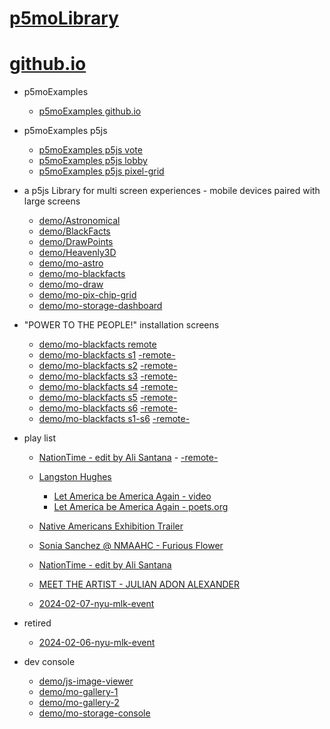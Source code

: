 # [p5moLibrary](https://github.com/molab-itp/p5moLibrary)

# [github.io](https://molab-itp.github.io/p5moLibrary/src?v=51)

- p5moExamples

  - [ p5moExamples github.io ](https://molab-itp.github.io/p5moExamples)

- p5moExamples p5js

  - [ p5moExamples p5js vote ](https://editor.p5js.org/jht9629-nyu/sketches/EEafnQwr1)
  - [ p5moExamples p5js lobby ](https://editor.p5js.org/jht9629-nyu/sketches/vP6sWN4Cu)
  - [ p5moExamples p5js pixel-grid ](https://editor.p5js.org/jht9629-nyu/sketches/CntV1JQNp)

- a p5js Library for multi screen experiences - mobile devices paired with large screens

  - [demo/Astronomical](demo/Astronomical?v=51)
  - [demo/BlackFacts](demo/BlackFacts?v=51)
  - [demo/DrawPoints](demo/DrawPoints?v=51)
  - [demo/Heavenly3D](demo/Heavenly3D?v=51)
  - [demo/mo-astro](demo/mo-astro?v=51)
  - [demo/mo-blackfacts](demo/mo-blackfacts?v=51)
  - [demo/mo-draw](demo/mo-draw?v=51)
  - [demo/mo-pix-chip-grid](demo/mo-pix-chip-grid?v=51)
  - [demo/mo-storage-dashboard](demo/mo-storage-dashboard?v=51)

- "POWER TO THE PEOPLE!" installation screens

  - [demo/mo-blackfacts remote](demo/mo-blackfacts?v=51)
  - [demo/mo-blackfacts s1](demo/mo-blackfacts?v=51&group=s1&qrcode=mo-blackfacts-qrcode-1.png) [-remote-](demo/mo-blackfacts?v=51&group=s1)
  - [demo/mo-blackfacts s2](demo/mo-blackfacts?v=51&group=s2&qrcode=mo-blackfacts-qrcode-2.png) [-remote-](demo/mo-blackfacts?v=51&group=s2)
  - [demo/mo-blackfacts s3](demo/mo-blackfacts?v=51&group=s3&qrcode=mo-blackfacts-qrcode-3.png) [-remote-](demo/mo-blackfacts?v=51&group=s3)
  - [demo/mo-blackfacts s4](demo/mo-blackfacts?v=51&group=s4&qrcode=mo-blackfacts-qrcode-4.png) [-remote-](demo/mo-blackfacts?v=51&group=s4)
  - [demo/mo-blackfacts s5](demo/mo-blackfacts?v=51&group=s5&qrcode=mo-blackfacts-qrcode-5.png) [-remote-](demo/mo-blackfacts?v=51&group=s5)
  - [demo/mo-blackfacts s6](demo/mo-blackfacts?v=51&group=s6&qrcode=mo-blackfacts-qrcode-6.png) [-remote-](demo/mo-blackfacts?v=51&group=s6)
  - [demo/mo-blackfacts s1-s6](demo/mo-blackfacts?v=51&group=s1,s2,s3,s4,s5,s6&qrcode=mo-blackfacts-qrcode-1-6.png) [-remote-](demo/mo-blackfacts?v=51&group=s1,s2,s3,s4,s5,s6)

- play list

  - [NationTime - edit by Ali Santana](demo/mo-videoplayer/?playlist=-UtKxghWlvY&title=NationTime%20-%20ELUCID%20-%20BETAMAX&qrcode=NationTime.png) - [-remote-](demo/mo-videoplayer/?playlist=-UtKxghWlvY&title=NationTime%20-%20ELUCID%20-%20BETAMAX)

  - [Langston Hughes ](demo/BlackFacts?playlist=XzI3huqpCi4)

    - [Let America be America Again - video](demo/mo-blackfacts?playlist=CFNM8GB_Yp0&title=%E2%98%85)
    - [Let America be America Again - poets.org](https://poets.org/poem/let-america-be-america-again)

  - [Native Americans Exhibition Trailer](demo/BlackFacts?playlist=hpjNGTYvpxw)

  - [Sonia Sanchez @ NMAAHC - Furious Flower](demo/mo-blackfacts?playlist=FNLp8e-cfgk&title=Sonia%20Sanchez)

  - [NationTime - edit by Ali Santana](demo/mo-videoplayer?playlist=-UtKxghWlvY&title=NationTime%20-%20ELUCID%20-%20BETAMAX&qrcode=NationTime.png)

  - [MEET THE ARTIST - JULIAN ADON ALEXANDER](demo/mo-blackfacts?playlist=wk0La_2igws&title=MEET%20THE%20ARTIST%20-%20JULIAN%20ADON%20ALEXANDE%20-%20What%20it%20is&qrcode=JULIAN.png)

  - [2024-02-07-nyu-mlk-event](demo/mo-blackfacts?playlist=lG758MniLYg&qrcode=annoucement-01.png&title=2024-02-07-nyu-mlk-event)

- retired

  - [2024-02-06-nyu-mlk-event](demo/mo-blackfacts?playlist=zbRz5xTaLYI&qrcode=annoucement-01.png&title=2024-02-06-nyu-mlk-event)
  <!-- - [Weapons of White Destruction - TJ](demo/mo-blackfacts?playlist=ob8YQPGJiHY&title=Weapons%20of%20White%20Destruction%20-%20TJ&&qrcode=TJ.png) -->

- dev console

  - [demo/js-image-viewer](demo/js-image-viewer?v=51)
  - [demo/mo-gallery-1](demo/mo-gallery-1?v=51)
  - [demo/mo-gallery-2](demo/mo-gallery-2?v=51)
  - [demo/mo-storage-console](demo/mo-storage-console?v=51)

<!--

- retired
  - [demo/mo-astro-host-0](demo/mo-astro-host-0?v=51)
  - [demo/mo-astro-host-1](demo/mo-astro-host-1?v=51)
  - [demo/mo-astro-remote-0](demo/mo-astro-remote-0?v=51)
  - [demo/mo-astro-remote-1](demo/mo-astro-remote-1?v=51)

  - [demo/mo-blackfacts-host](demo/mo-blackfacts-host?v=51)
  - [demo/mo-blackfacts-remote](demo/mo-blackfacts-remote?v=51)

# https://www.youtube.com/watch?v=hpjNGTYvpxw
# The Land Carries Our Ancestors: Contemporary Art by Native Americans Exhibition Trailer

 -->
